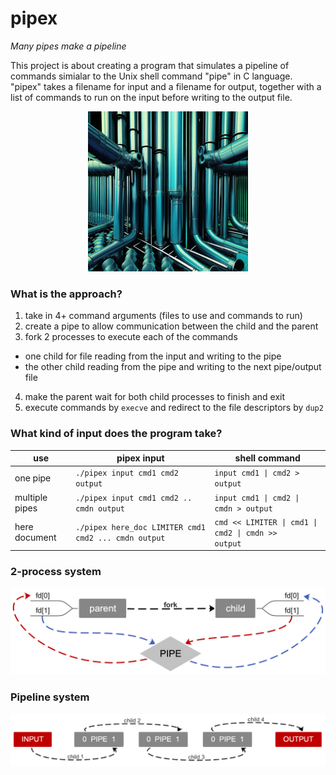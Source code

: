 # pipex
*Many pipes make a pipeline*

This project is about creating a program that simulates a pipeline of commands simialar to the Unix shell command "pipe" in C language. "pipex" takes a filename for input and a filename for output, together with a list of commands to run on the input before writing to the output file.

<p align="center">
  <img width="256" height="256" src="resources/Hotpot_matrix_pipes.png">
</p>

### What is the approach?
1. take in 4+ command arguments (files to use and commands to run)
2. create a pipe to allow communication between the child and the parent
3. fork 2 processes to execute each of the commands
* one child for file reading from the input and writing to the pipe
* the other child reading from the pipe and writing to the next pipe/output file
4. make the parent wait for both child processes to finish and exit
5. execute commands by <code>execve</code> and redirect to the file descriptors by <code>dup2</code>

### What kind of input does the program take?
| use            | pipex input                                                     | shell command                                                 |
|----------------|-----------------------------------------------------------------|---------------------------------------------------------------|
| one pipe       | <code>./pipex input cmd1 cmd2 output</code>                     | <code>input cmd1 \| cmd2 > output</code>                      |
| multiple pipes | <code>./pipex input cmd1 cmd2 .. cmdn output</code>             | <code>input cmd1 \| cmd2 \| cmdn > output</code>              |
| here document  | <code>./pipex here_doc LIMITER cmd1 cmd2 ... cmdn output</code> | <code>cmd << LIMITER \| cmd1 \| cmd2 \| cmdn >> output</code> |

### 2-process system
<p align="center">
  <img width="950" src="resources/two_processes.png">
</p>

### Pipeline system
<p align="center">
  <img width="950" src="resources/pipeline.png">
</p>
